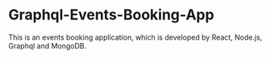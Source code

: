 # Graphql-Events-Booking-App
This is an events booking application, which is developed by React, Node.js, Graphql and MongoDB.
